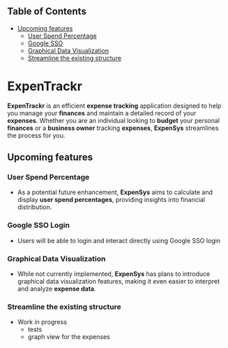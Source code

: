 ## Table of Contents
- [Upcoming features](#upcoming-features)
    - [User Spend Percentage](#user-spend-percentage)
    - [Google SSO](#google-sso-login)
    - [Graphical Data Visualization](#graphical-data-visualization)
    - [Streamline the existing structure](#streamline-the-existing-structure)


# **ExpenTrackr**

**ExpenTrackr** is an efficient **expense tracking** application designed to help you manage your **finances** and maintain a detailed record of your **expenses**. Whether you are an individual looking to **budget** your personal **finances** or a **business owner** tracking **expenses**, **ExpenSys** streamlines the process for you.


## Upcoming features

### **User Spend Percentage**
- As a potential future enhancement, **ExpenSys** aims to calculate and display **user spend percentages**, providing insights into financial distribution.

### Google SSO Login
- Users will be able to login and interact directly using Google SSO login

### **Graphical Data Visualization**
- While not currently implemented, **ExpenSys** has plans to introduce graphical data visualization features, making it even easier to interpret and analyze **expense data**.

### **Streamline the existing structure**
- Work in progress
  - tests
  - graph view for the expenses